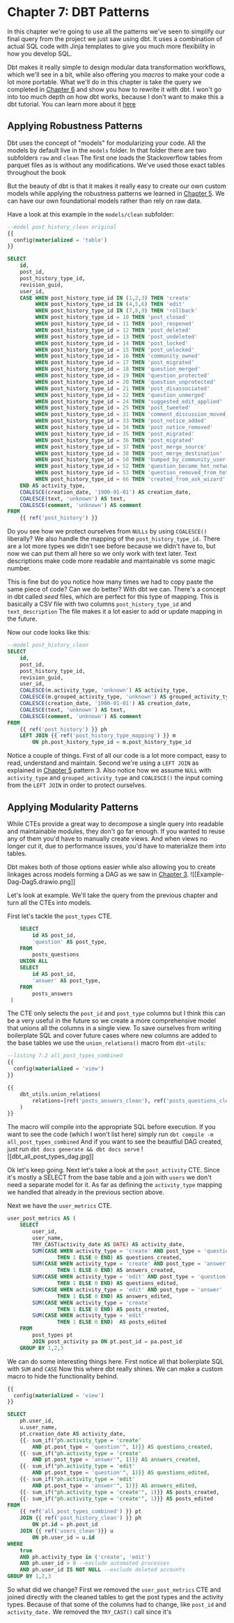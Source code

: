 # Chapter 7: DBT Patterns
In this chapter we're going to use all the patterns we've seen to simplify our final query from the project we just saw using dbt. It uses a combination of actual SQL code with Jinja templates to give you much more flexibility in how you develop SQL. 

Dbt makes it really simple to design modular data transformation workflows, which we'll see in a bit, while also offering you *macros* to make your code a lot more portable. What we'll do in this chapter is take the query we completed in [Chapter 6](chap6) and show you how to rewrite it with dbt. I won't go into too much depth on how dbt works, because I don't want to make this a dbt tutorial. You can learn more about it [here](https://docs.getdbt.com/docs/introduction)

## Applying Robustness Patterns
Dbt uses the concept of "models" for modularizing your code. All the models by default live in the `models` folder. In that folder there are two subfolders `raw` and `clean` The first one loads the Stackoverflow tables from parquet files as is without any modifications. We've used those exact tables throughout the book

But the beauty of dbt is that it makes it really easy to create our own custom models while applying the robustness patterns we learned in [Chapter 5](chap5). We can have our own foundational models rather than rely on raw data.

Have a look at this example in the `models/clean` subfolder:
```sql
--model post_history_clean original
{{
  config(materialized = 'table')
}}

SELECT
    id,
    post_id,
    post_history_type_id,
    revision_guid,
    user_id,
    CASE WHEN post_history_type_id IN (1,2,3) THEN 'create'
         WHEN post_history_type_id IN (4,5,6) THEN 'edit'
         WHEN post_history_type_id IN (7,8,9) THEN 'rollback'
         WHEN post_history_type_id = 10 THEN 'post_closed'
		 WHEN post_history_type_id = 11 THEN 'post_reopened'
		 WHEN post_history_type_id = 12 THEN 'post_deleted'
		 WHEN post_history_type_id = 13 THEN 'post_undeleted'
		 WHEN post_history_type_id = 14 THEN 'post_locked'
		 WHEN post_history_type_id = 15 THEN 'post_unlocked'
		 WHEN post_history_type_id = 16 THEN 'community_owned'
		 WHEN post_history_type_id = 17 THEN 'post_migrated'
		 WHEN post_history_type_id = 18 THEN 'question_merged'
		 WHEN post_history_type_id = 19 THEN 'question_protected'
		 WHEN post_history_type_id = 20 THEN 'question_unprotected'
		 WHEN post_history_type_id = 21 THEN 'post_disassociated'
		 WHEN post_history_type_id = 22 THEN 'question_unmerged'
		 WHEN post_history_type_id = 24 THEN 'suggested_edit_applied'
		 WHEN post_history_type_id = 25 THEN 'post_tweeted'
		 WHEN post_history_type_id = 31 THEN 'comment_discussion_moved_to_chat'
		 WHEN post_history_type_id = 33 THEN 'post_notice_added'
		 WHEN post_history_type_id = 34 THEN 'post_notice_removed'
		 WHEN post_history_type_id = 35 THEN 'post_migrated'
		 WHEN post_history_type_id = 36 THEN 'post_migrated'
		 WHEN post_history_type_id = 37 THEN 'post_merge_source'
		 WHEN post_history_type_id = 38 THEN 'post_merge_destination'
		 WHEN post_history_type_id = 50 THEN 'bumped_by_community_user'
		 WHEN post_history_type_id = 52 THEN 'question_became_hot_network'
		 WHEN post_history_type_id = 53 THEN 'question_removed_from_hot_network'
		 WHEN post_history_type_id = 66 THEN 'created_from_ask_wizard'
    END AS activity_type,
    COALESCE(creation_date, '1900-01-01') AS creation_date,
    COALESCE(text, 'unknown') AS text,
    COALESCE(comment, 'unknown') AS comment
FROM
    {{ ref('post_history') }}
```

Do you see how we protect ourselves from `NULLs` by using `COALESCE()` liberally? We also handle the mapping of the `post_history_type_id.` There are a lot more types we didn't see before because we didn't have to, but now we can put them all here so we only work with text later. Text descriptions make code more readable and maintainable vs some magic number.

This is fine but do you notice how many times we had to copy paste the same piece of code? Can we do better? With dbt we can. There's a concept in dbt called _seed_ files, which are perfect for this type of mapping. This is basically a CSV file with two columns `post_history_type_id` and `text_description` The file makes it a lot easier to add or update mapping in the future.

Now our code looks like this:
```sql
--model post_history_clean
SELECT
    id,
    post_id,
    post_history_type_id,
    revision_guid,
    user_id,
    COALESCE(m.activity_type, 'unknown') AS activity_type,
    COALESCE(m.grouped_activity_type, 'unknown') AS grouped_activity_type,
    COALESCE(creation_date, '1900-01-01') AS creation_date,
    COALESCE(text, 'unknown') AS text,
    COALESCE(comment, 'unknown') AS comment
FROM
    {{ ref('post_history') }} ph
    LEFT JOIN {{ ref('post_history_type_mapping') }} m
        ON ph.post_history_type_id = m.post_history_type_id
```

Notice a couple of things. First of all our code is a lot more compact, easy to read, understand and maintain. Second we're using a `LEFT JOIN` as explained in [Chapter 5](chap5) pattern 3. Also notice how we  assume `NULL` with  `activity_type` and `grouped_activity_type` and `COALESCE()` the input coming from the `LEFT JOIN` in order to protect ourselves.

## Applying Modularity Patterns
While CTEs provide a great way to decompose a single query into readable and maintainable modules, they don't go far enough. If you wanted to reuse any of them you'd have to manually create views. And when views no longer cut it, due to performance issues, you'd have to materialize them into tables.

Dbt makes both of those options easier while also allowing you to create linkages across models forming a DAG as we saw in [Chapter 3](chap3). ![[Example-Dag-Dag5.drawio.png]]

Let's look at example. We'll take the query from the previous chapter and turn all the CTEs into models.

First let's tackle the `post_types` CTE. 
```sql
    SELECT
        id AS post_id,
        'question' AS post_type,
    FROM
        posts_questions
    UNION ALL
    SELECT
        id AS post_id,
        'answer' AS post_type,
    FROM
        posts_answers
 )
```

The CTE only selects the `post_id` and `post_type` columns but I think this can be a very useful in the future so we create a more comprehensive model that unions all the columns in a single view. To save ourselves from writing boilerplate SQL and cover future cases where new columns are added to the base tables we use the `union_relations()` macro from `dbt-utils`:
```sql
--listing 7.2 all_post_types_combined
{{
  config(materialized = 'view')
}}

{{
    dbt_utils.union_relations(
	    relations=[ref('posts_answers_clean'), ref('posts_questions_clean')]
	)
}}
```

The macro will compile into the appropriate SQL before execution. If you want to see the code (which I won't list here) simply run `dbt compile -m all_post_types_combined` And if you want to see the beautfiul DAG created, just run `dbt docs generate && dbt docs serve`
![[dbt_all_post_types_dag.jpg]]

Ok let's keep going. Next let's take a look at the `post_activity` CTE. Since it's mostly a SELECT from the base table and a join with `users` we don't need a separate model for it. As far as defining the `activity_type` mapping we handled that already in the previous section above.

Next we have the `user_metrics` CTE.
```sql
user_post_metrics AS (
    SELECT
        user_id,
        user_name,
        TRY_CAST(activity_date AS DATE) AS activity_date,
        SUM(CASE WHEN activity_type = 'create' AND post_type = 'question' 
                THEN 1 ELSE 0 END) AS questions_created,
        SUM(CASE WHEN activity_type = 'create' AND post_type = 'answer' 
                THEN 1 ELSE 0 END) AS answers_created,
        SUM(CASE WHEN activity_type = 'edit' AND post_type = 'question'
                THEN 1 ELSE 0 END) AS questions_edited,
        SUM(CASE WHEN activity_type = 'edit' AND post_type = 'answer'
                THEN 1 ELSE 0 END) AS answers_edited,
        SUM(CASE WHEN activity_type = 'create'
                THEN 1 ELSE 0 END) AS posts_created,
        SUM(CASE WHEN activity_type = 'edit'
                THEN 1 ELSE 0 END)  AS posts_edited
    FROM 
        post_types pt
        JOIN post_activity pa ON pt.post_id = pa.post_id
    GROUP BY 1,2,3
```

We can do some interesting things here. First notice all that bolierplate SQL with `SUM` and `CASE` Now this where dbt really shines. We can make a custom macro to hide the functionality behind.

```sql
{{
  config(materialized = 'view')
}}

SELECT
    ph.user_id,
    u.user_name,
    pt.creation_date AS activity_date,
    {{- sum_if("ph.activity_type = 'create' 
	    AND pt.post_type = 'question'", 1)}} AS questions_created,
    {{- sum_if("ph.activity_type = 'create' 
	    AND pt.post_type = 'answer'", 1)}} AS answers_created,
    {{- sum_if("ph.activity_type = 'edit' 
	    AND pt.post_type = 'question'", 1)}} AS questions_edited,
    {{- sum_if("ph.activity_type = 'edit' 
	    AND pt.post_type = 'answer'", 1)}} AS answers_edited,
    {{- sum_if("ph.activity_type = 'create'", 1)}} AS posts_created,
    {{- sum_if("ph.activity_type = 'create'", 1)}} AS posts_edited
FROM
    {{ ref('all_post_types_combined') }} pt
    JOIN {{ ref('post_history_clean') }} ph
        ON pt.id = ph.post_id
    JOIN {{ ref('users_clean')}} u
        ON ph.user_id = u.id
WHERE
    true
    AND ph.activity_type in ('create', 'edit')
    AND ph.user_id > 0 --exclude automated processes
    AND ph.user_id IS NOT NULL --exclude deleted accounts
GROUP BY 1,2,3
```
So what did we change? First we removed the `user_post_metrics` CTE and joined directly with the cleaned tables to get the post types and the activity types. Because of that some of the columns had to change, like `post_id` and `activity_date.` We removed the `TRY_CAST()` call since it's 